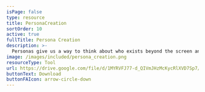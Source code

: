 ```yaml
---
isPage: false
type: resource
title: PersonaCreation
sortOrder: 10
active: true
fullTitle: Persona Creation
description: >-
  Personas give us a way to think about who exists beyond the screen and what their life looks like, what motivates them, frustrates them and what they are trying to do with our product.
image: /images/included/persona_creation.png
resourceType: Tool
url: https://drive.google.com/file/d/1MYRVFJ77-d_QIVmJHzMcKycRlXVD7Sp7/view
buttonText: Download
buttonFAIcon: arrow-circle-down
---
```

